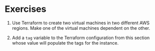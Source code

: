 # Exercises

1. Use Terraform to create two virtual machines in two different AWS regions.
   Make one of the virtual machines dependent on the other.

1. Add a `tag` variable to the Terraform configuration from this section whose
   value will populate the tags for the instance.
